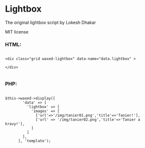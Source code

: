 # Lightbox

The original lightbox script by Lokesh Dhakar

MIT license


### HTML:

```

<div class="grid waxed-lightbox" data-name="data.lightbox" >

</div>


```

### PHP:

```

$this->waxed->display([
        'data' => [
          'lightbox' => [
            'images' => [
              ['url'=>'/img/tanier01.png','title'=>'Tanier!'],
              ['url' => '/img/tanier02.png','title'=>'Tanier a kravy!'],
            ]
          ]
        ],
      ], 'template');


```


